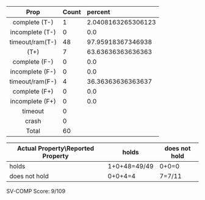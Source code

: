 
| Prop | Count | percent |
|:----:|:------|:--|
|complete   (T-)|1| 2.0408163265306123 |
|incomplete (T-)|0|0.0 |
|timeout/ram(T-)|48|97.95918367346938 |
|           (T+)|7|63.63636363636363 |
|complete   (F-)|0|0.0 |
|incomplete (F-)|0|0.0 |
|timeout/ram(F-)|4|36.36363636363637 |
|complete   (F+)|0|0.0 |
|incomplete (F+)|0|0.0 |
|timeout        |0| |
|crash          |0| |
|Total          |60| |

| Actual Property\Reported Property | holds | does not hold |
|------------------------------------|-------|---------------|
| holds | 1+0+48=49/49 | 0+0=0 |
| does not hold | 0+0+4=4 | 7=7/11 |

SV-COMP Score: 9/109

